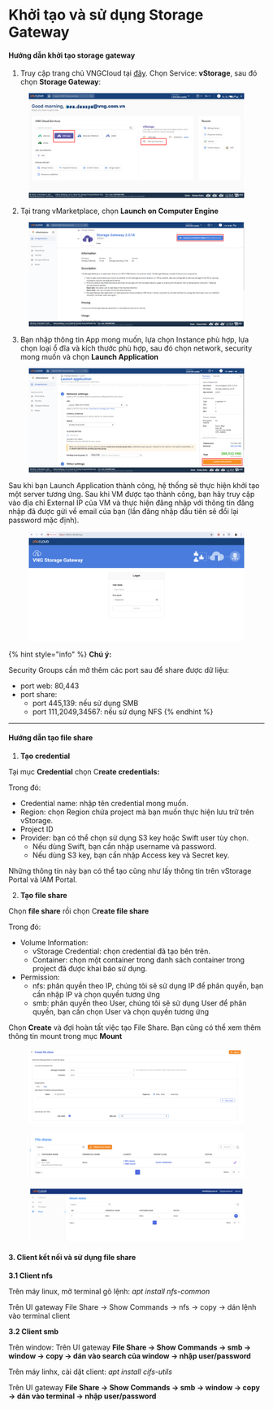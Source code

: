 # Khởi tạo và sử dụng Storage Gateway

#### Hướng dẫn khởi tạo storage gateway <a href="#khoitaovasudungstoragegateway-1.taostoragegateway" id="khoitaovasudungstoragegateway-1.taostoragegateway"></a>

1. Truy cập trang chủ VNGCloud tại [đây](https://dashboard.console.vngcloud.vn/). Chọn Service: **vStorage**, sau đó chọn **Storage Gateway**:

<figure><img src="../../../.gitbook/assets/image (555).png" alt=""><figcaption></figcaption></figure>

2. Tại trang vMarketplace, chọn **Launch on Computer Engine**

<figure><img src="../../../.gitbook/assets/image (556).png" alt=""><figcaption></figcaption></figure>

3. Bạn nhập thông tin App mong muốn, lựa chọn Instance phù hợp, lựa chọn loại ổ đĩa và kích thước phù hợp, sau đó chọn network, security mong muốn và chọn **Launch Application**

<figure><img src="../../../.gitbook/assets/image (557).png" alt=""><figcaption></figcaption></figure>

Sau khi bạn Launch Application thành công, hệ thống sẽ thực hiện khởi tạo một server tương ứng. Sau khi VM được tạo thành công, bạn hãy truy cập vào địa chỉ External IP của VM và thực hiện đăng nhập với thông tin đăng nhập đã được gửi về email của bạn (lần đăng nhập đầu tiên sẽ đổi lại password mặc định).

<figure><img src="../../../.gitbook/assets/image (561).png" alt=""><figcaption></figcaption></figure>

{% hint style="info" %}
**Chú ý:**

Security Groups cần mở thêm các port sau để share được dữ liệu:

* port web: 80,443&#x20;
* port share:
  * port 445,139: nếu sử dụng SMB
  * port 111,2049,34567: nếu sử dụng NFS
{% endhint %}

***

#### Hướng dẫn tạo file share  <a href="#khoitaovasudungstoragegateway-2.taofileshare" id="khoitaovasudungstoragegateway-2.taofileshare"></a>

1. **Tạo credential**

Tại mục **Credential** chọn C**reate credentials:**&#x20;

Trong đó:&#x20;

* Credential name: nhập tên credential mong muốn.
* Region: chọn Region chứa project mà bạn muốn thực hiện lưu trữ trên vStorage.
* Project ID
* Provider: bạn có thể chọn sử dụng S3 key hoặc Swift user tùy chọn.
  * Nếu dùng Swift, bạn cần nhập username và password.
  * Nếu dùng S3 key, bạn cần nhập Access key và Secret key.

Những thông tin này bạn có thể tạo cũng như lấy thông tin trên vStorage Portal và IAM Portal.&#x20;

2. **Tạo file share**

Chọn **file share** rồi chọn C**reate file share**

Trong đó:

* Volume Information:
  * vStorage Credential: chọn credential đã tạo bên trên.
  * Container: chọn một container trong danh sách container trong project đã được khai báo sử dụng.
* Permission:
  * nfs: phân quyền theo IP, chúng tôi sẽ sử dụng IP để phân quyền, bạn cần nhập IP và chọn quyền tương ứng
  * smb: phân quyền theo User, chúng tôi sẽ sử dụng User để phân quyền, bạn cần chọn User và chọn quyền tương ứng

Chọn **Create** và đợi hoàn tất việc tạo File Share. Bạn cũng có thể xem thêm thông tin mount trong mục **Mount**

<figure><img src="../../../.gitbook/assets/image (562).png" alt=""><figcaption></figcaption></figure>

<figure><img src="../../../.gitbook/assets/image (565).png" alt=""><figcaption></figcaption></figure>

<figure><img src="../../../.gitbook/assets/image (564).png" alt=""><figcaption></figcaption></figure>

#### 3. Client kết nối và sử dụng file share <a href="#khoitaovasudungstoragegateway-3.clientketnoivasudungfileshare" id="khoitaovasudungstoragegateway-3.clientketnoivasudungfileshare"></a>

**3.1 Client nfs**

Trên máy linux, mở terminal gõ lệnh: _apt install nfs-common_

Trên UI gateway File Share -> Show Commands -> nfs -> copy -> dán lệnh vào terminal client

**3.2 Client smb**

Trên window: Trên UI gateway **File Share -> Show Commands -> smb -> window -> copy -> dán vào search của window -> nhập user/password**

Trên máy linhx, cài dặt client:  _apt install cifs-utils_&#x20;

Trên UI gateway **File Share -> Show Commands -> smb -> window -> copy -> dán vào terminal -> nhập user/password**
